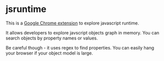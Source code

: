 jsruntime
=========

This is a [Google Chrome extension](https://chrome.google.com/webstore/detail/js-runtime-inspector/iilpjebedgohcmlffhnkhbjhabkdhfmn ) to explore javascript runtime.

It allows developers to explore javscript objects graph in memory. You can search objects by property names or values.

Be careful though - it uses regex to find properties. You can easily hang your browser if your object model is large.


